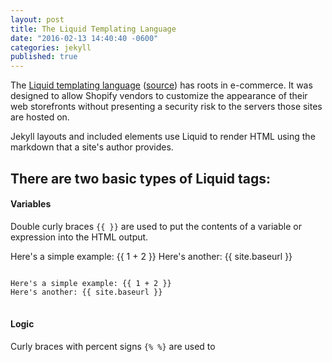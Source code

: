 ```yaml
---
layout: post
title: The Liquid Templating Language
date: "2016-02-13 14:40:40 -0600"
categories: jekyll
published: true
---
```


The [Liquid templating language][liquid] ([source][shop]) has roots in e-commerce. It was designed to allow Shopify vendors to customize the appearance of their web storefronts without presenting a security risk to the servers those sites are hosted on.

Jekyll layouts and included elements use Liquid to render HTML using the markdown that a site's author provides.

## There are two basic types of Liquid **tags**:

#### Variables

Double curly braces <code class="filter">{{  }}</code> are used to put the contents of a variable or expression into the HTML output.

Here's a simple example: {{ 1 + 2 }}
Here's another: {{ site.baseurl }}

<pre>
<code class="filter">
Here's a simple example: {{ 1 + 2 }}
Here's another: {{ site.baseurl }}
</code>
</pre>

#### Logic

Curly braces with percent signs <code class="filter">{%  %}</code> are used to 

[liquid]: http://liquidmarkup.org/
[shop]: https://github.com/Shopify/liquid
